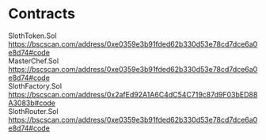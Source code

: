 # Contracts
SlothToken.Sol https://bscscan.com/address/0xe0359e3b91fded62b330d53e78cd7dce6a0e8d74#code                                                                               
MasterChef.Sol https://bscscan.com/address/0xe0359e3b91fded62b330d53e78cd7dce6a0e8d74#code                                                                               
SlothFactory.Sol https://bscscan.com/address/0x2afEd92A1A6C4dC54C719c87d9F03bED88A3083b#code                                                                             
SlothRouter.Sol  https://bscscan.com/address/0xe0359e3b91fded62b330d53e78cd7dce6a0e8d74#code   
